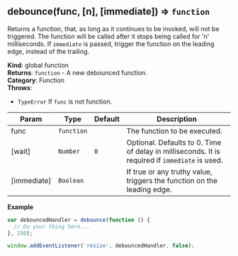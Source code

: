 <a name="debounce"></a>

## debounce(func, [n], [immediate]) ⇒ <code>function</code>
Returns a function, that, as long as it continues to be invoked, will not
be triggered. The function will be called after it stops being called for
'n' milliseconds. If `immediate` is passed, trigger the function on the
leading edge, instead of the trailing.

**Kind**: global function  
**Returns**: <code>function</code> - A new debounced function.  
**Category**: Function  
**Throws**:

- <code>TypeError</code> If `func` is not function.

| Param | Type | Default | Description |
| --- | --- | --- | --- |
| func | <code>function</code> |  | The function to be executed. |
| [wait] | <code>Number</code> | <code>0</code> | Optional. Defaults to 0. Time of delay in milliseconds. It is required if `immediate` is used. |
| [immediate] | <code>Boolean</code> |  | If true or any truthy value, triggers the function on the leading edge. |

**Example**  
```js
var debouncedHandler = debounce(function () {
  // Do your thing here...
}, 250);

window.addEventListener('resize', debouncedHandler, false);
```
